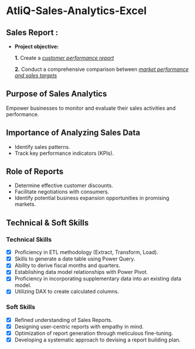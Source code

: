 # AtliQ-Sales-Analytics-Excel

## Sales Report :


- **Project objective:** 

    **1.** Create a _[customer performance report](https://github.com/KunalGarodi/Sales-Analytics-Excel/blob/main/Customer%20Performance%20Report.pdf)_ 

    **2.** Conduct a comprehensive comparison between _[market performance and sales targets](https://github.com/KunalGarodi/Sales-Analytics-Excel/blob/main/Market%20Performance%20vs%20Targets%20Report.pdf)_

## Purpose of Sales Analytics

Empower businesses to monitor and evaluate their sales activities and performance.

## Importance of Analyzing Sales Data

- Identify sales patterns.
- Track key performance indicators (KPIs).

## Role of Reports

- Determine effective customer discounts.
- Facilitate negotiations with consumers.
- Identify potential business expansion opportunities in promising markets.

## Technical & Soft Skills

### Technical Skills

- [x]	Proficiency in ETL methodology (Extract, Transform, Load).
- [x]	Skills to generate a date table using Power Query.
- [x]	Ability to derive fiscal months and quarters.
- [x]	Establishing data model relationships with Power Pivot.
- [x]	Proficiency in incorporating supplementary data into an existing data model.
- [x]	Utilizing DAX to create calculated columns.

### Soft Skills

- [x]	Refined understanding of Sales Reports.
- [x]	Designing user-centric reports with empathy in mind.
- [x]	Optimization of report generation through meticulous fine-tuning.
- [x]	Developing a systematic approach to devising a report building plan.
